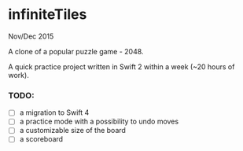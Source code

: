 # **infiniteTiles**
Nov/Dec 2015

A clone of a popular puzzle game - 2048.

A quick practice project written in Swift 2 within a week (~20 hours of work).

### TODO:
- [ ] a migration to Swift 4
- [ ] a practice mode with a possibility to undo moves
- [ ] a customizable size of the board
- [ ] a scoreboard